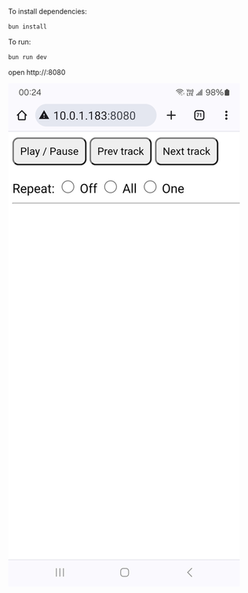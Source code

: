 To install dependencies:
```sh
bun install
```

To run:
```sh
bun run dev
```

open http://<your ip>:8080

![image](imgs/img01.jpg)
